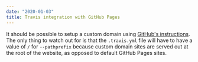 ```yaml
---
date: "2020-01-03"
title: Travis integration with GitHub Pages
---
```


It should be possible to setup a custom domain using [GitHub's instructions](https://docs.github.com/articles/using-a-custom-domain-with-github-pages/). The only thing to watch out for is that the `.travis.yml` file will have to have a value of `/` for `--pathprefix` because custom domain sites are served out at the root of the website, as opposed to default GitHub Pages sites.
 